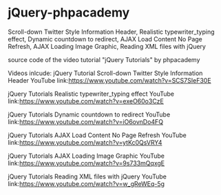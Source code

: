 # jQuery-phpacademy
Scroll-down Twitter Style Information Header, Realistic typewriter_typing effect, Dynamic countdown to redirect, AJAX Load Content No Page Refresh, AJAX Loading Image Graphic, Reading XML files with jQuery


source code of the video tutorial "jQuery Tutorials" by phpacademy
 
Videos inlcude:
jQuery Tutorial Scroll-down Twitter Style Information Header
YouTube link:https://www.youtube.com/watch?v=SCS7SIeF30E


jQuery Tutorials Realistic typewriter_typing effect
YouTube link:https://www.youtube.com/watch?v=exeO60o3CzE


jQuery Tutorials Dynamic countdown to redirect
YouTube link:https://www.youtube.com/watch?v=iO6ovnDo4FQ
 
jQuery Tutorials AJAX Load Content No Page Refresh
YouTube link:https://www.youtube.com/watch?v=ytKc0QsVRY4
 
jQuery Tutorials AJAX Loading Image Graphic
YouTube link:https://www.youtube.com/watch?v=9s733mQqxgE

jQuery Tutorials Reading XML files with jQuery
YouTube link:https://www.youtube.com/watch?v=w_gReWEq-5g
